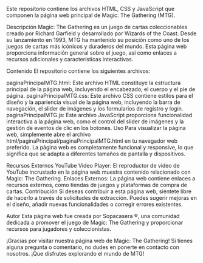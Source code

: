 Este repositorio contiene los archivos HTML, CSS y JavaScript que componen la página web principal de Magic: The Gathering (MTG).

Descripción
Magic: The Gathering es un juego de cartas coleccionables creado por Richard Garfield y desarrollado por Wizards of the Coast. Desde su lanzamiento en 1993, MTG ha mantenido su posición como uno de los juegos de cartas más icónicos y duraderos del mundo. Esta página web proporciona información general sobre el juego, así como enlaces a recursos adicionales y características interactivas.

Contenido
El repositorio contiene los siguientes archivos:

paginaPrincipalMTG.html: Este archivo HTML constituye la estructura principal de la página web, incluyendo el encabezado, el cuerpo y el pie de página.
paginaPrincipalMTG.css: Este archivo CSS contiene estilos para el diseño y la apariencia visual de la página web, incluyendo la barra de navegación, el slider de imágenes y los formularios de registro y login.
paginaPrincipalMTG.js: Este archivo JavaScript proporciona funcionalidad interactiva a la página web, como el control del slider de imágenes y la gestión de eventos de clic en los botones.
Uso
Para visualizar la página web, simplemente abre el archivo html/paginaPrincipal/paginaPrincipalMTG.html en tu navegador web preferido. La página web es completamente funcional y responsive, lo que significa que se adapta a diferentes tamaños de pantalla y dispositivos.

Recursos Externos
YouTube Video Player: El reproductor de video de YouTube incrustado en la página web muestra contenido relacionado con Magic: The Gathering.
Enlaces Externos: La página web contiene enlaces a recursos externos, como tiendas de juegos y plataformas de compra de cartas.
Contribución
Si deseas contribuir a esta página web, siéntete libre de hacerlo a través de solicitudes de extracción. Puedes sugerir mejoras en el diseño, añadir nuevas funcionalidades o corregir errores existentes.

Autor
Esta página web fue creada por Sopacasera ®, una comunidad dedicada a promover el juego de Magic: The Gathering y proporcionar recursos para jugadores y coleccionistas.

¡Gracias por visitar nuestra página web de Magic: The Gathering! Si tienes alguna pregunta o comentario, no dudes en ponerte en contacto con nosotros. ¡Que disfrutes explorando el mundo de MTG!
